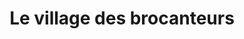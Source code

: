 ---
title: "Le village des brocanteurs"
url: /tignieu-jameyzieu/le-village-des-brocanteurs/
shop: décoration intérieure
---